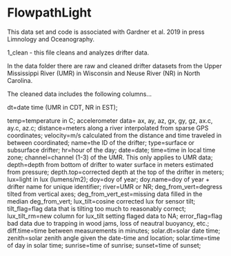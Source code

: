 # FlowpathLight

This data set and code is associated with Gardner et al. 2019 in press Limnology and Oceanography.

1_clean - this file cleans and analyzes drifter data.

In the data folder there are raw and cleaned drifter datasets from the Upper Mississippi River (UMR) in Wisconsin and Neuse River (NR) in North Carolina.

The cleaned data includes the following columns...

dt=date time (UMR in CDT, NR in EST);

temp=temperature in C;
accelerometer data=
ax,
ay,
az,
gx,
gy,
gz,
ax.c,
ay.c,
az.c;
distance=meters along a river interpolated from sparse GPS coordinates;
velocity=m/s calculated from the distance and time traveled in between coordinated;
name=the ID of the drifter;
type=surface or subsurface drifter;
hr=hour of the day;
date=date;
time=time in local time zone;
channel=channel (1-3) of the UMR. This only applies to UMR data;
depth=depth from bottom of drifter to water surface in meters estimated from pressure;
depth.top=corrected depth at the top of the drifter in meters;
lux=light in lux (lumens/m2);
doy=doy of year;
doy.name=doy of year + drifter name for unique identifier;
river=UMR or NR;
deg_from_vert=degress tilted from vertical axes;
deg_from_vert_est=missing data filled in the median deg_from_vert;
lux_tilt=cosine corrected lux for sensor tilt;
tilt_flag=flag data that is tilting too much to reasonably correct;
lux_tilt_rm=new column for lux_tilt setting flaged data to NA;
error_flag=flag bad data due to trapping in wood jams, loss of neautral buoyancy, etc.;
diff.time=time between measurements in minutes;
solar.dt=solar date time;
zenith=solar zenith angle given the date-time and location;
solar.time=time of day in solar time;
sunrise=time of sunrise;
sunset=time of sunset;



